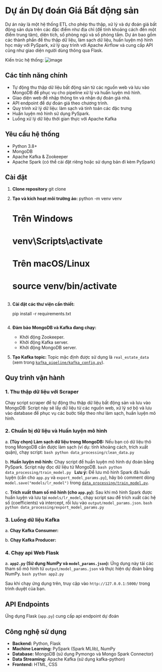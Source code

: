 # Dự án Dự đoán Giá Bất động sản

Dự án này là một hệ thống ETL cho phép thu thập, xử lý và dự đoán giá bất động sản dựa trên các đặc điểm như địa chỉ (để tính khoảng cách đến một điểm trung tâm), diện tích, số phòng ngủ và số phòng tắm. Dự án bao gồm các thành phần để thu thập dữ liệu, làm sạch dữ liệu, huấn luyện mô hình học máy với PySpark, xử lý quy trình với Apache Airflow và cung cấp API cũng như giao diện người dùng thông qua Flask.

Kiến trúc hệ thống:
![image](https://github.com/user-attachments/assets/28abd719-09cc-41de-8f6f-ad5f17612a21)

## Các tính năng chính
*   Tự động thu thập dữ liệu bất động sản từ các nguồn web và lưu vào MongoDB để phục vụ cho pipeline xử lý và huấn luyện mô hình.
*   Giao diện web để nhập thông tin và nhận dự đoán giá nhà.
*   API endpoint để dự đoán giá theo chương trình.
*   Quy trình xử lý dữ liệu: làm sạch và tính toán các đặc trưng
*   Huấn luyện mô hình sử dụng PySpark.
*   Luồng xử lý dữ liệu thời gian thực với Apache Kafka 

## Yêu cầu hệ thống

*   Python 3.8+
*   MongoDB
*   Apache Kafka & Zookeeper
*   Apache Spark (có thể cài đặt riêng hoặc sử dụng bản đi kèm PySpark)

## Cài đặt

1.  **Clone repository**
    git clone <repository-url>


2.  **Tạo và kích hoạt môi trường ảo:**
    python -m venv venv
    # Trên Windows
    # venv\Scripts\activate
    # Trên macOS/Linux
    # source venv/bin/activate
    ```

3.  **Cài đặt các thư viện cần thiết:**

    pip install -r requirements.txt
    ```

4.  **Đảm bảo MongoDB và Kafka đang chạy:**
    *   Khởi động Zookeeper.
    *   Khởi động Kafka server.
    *   Khởi động MongoDB server.

5.  **Tạo Kafka topic:**
    Topic mặc định được sử dụng là `real_estate_data` (xem trong [`kafka_pipeline/kafka_config.py`](kafka_pipeline/kafka_config.py)).

## Quy trình vận hành

### 1. Thu thập dữ liệu với Scraper

Chạy script scraper để tự động thu thập dữ liệu bất động sản và lưu vào MongoDB:
Script này sẽ lấy dữ liệu từ các nguồn web, xử lý sơ bộ và lưu vào database để phục vụ các bước tiếp theo như làm sạch, huấn luyện mô hình.

### 2. Chuẩn bị dữ liệu và Huấn luyện mô hình

a.  **(Tùy chọn) Làm sạch dữ liệu trong MongoDB:**
    Nếu bạn có dữ liệu thô trong MongoDB cần được làm sạch (ví dụ: tính khoảng cách, trích xuất quận), chạy script:
    ```bash
    python data_processing/clean_data.py
    ```

b.  **Huấn luyện mô hình:**
    Chạy script để huấn luyện mô hình dự đoán bằng PySpark. Script này đọc dữ liệu từ MongoDB.
    ```bash
    python data_processing/train_model.py
    ```
    **Lưu ý:** Để lưu mô hình Spark đã huấn luyện (cần cho `app.py` và `export_model_params.py`), hãy bỏ comment dòng `model.save("models/lr_model")` trong [`data_processing/train_model.py`](data_processing/train_model.py).

c.  **Trích xuất tham số mô hình (cho `app.py`):**
    Sau khi mô hình Spark được huấn luyện và lưu tại `models/lr_model`, chạy script sau để trích xuất các hệ số (coefficients) và intercept, rồi lưu vào `output/model_params.json`.
    ```bash
    python data_processing/export_model_params.py
    ```

### 3. Luồng dữ liệu Kafka 

a.  **Chạy Kafka Consumer:**

b.  **Chạy Kafka Producer:**

### 4. Chạy api Web Flask

a.  **`app2.py` (Sử dụng NumPy và `model_params.json`):**
    Ứng dụng này tải các tham số mô hình từ `output/model_params.json` và thực hiện dự đoán bằng NumPy.
    ```bash
    python app2.py
    ```

Sau khi chạy ứng dụng trên, truy cập vào `http://127.0.0.1:5000/` trong trình duyệt của bạn.

## API Endpoints

Ứng dụng Flask (`app.py`) cung cấp api endpoint dự đoán
        

## Công nghệ sử dụng

*   **Backend:** Python, Flask
*   **Machine Learning:** PySpark (Spark MLlib), NumPy
*   **Database:** MongoDB (sử dụng Pymongo và Mongo Spark Connector)
*   **Data Streaming:** Apache Kafka (sử dụng kafka-python)
*   **Frontend:** HTML, CSS 
